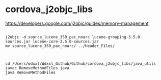 # cordova_j2objc_libs

https://developers.google.com/j2objc/guides/memory-management

```

j2objc -d source_lucene_350_pac_noarc lucene-grouping-3.5.0-sources.jar lucene-core-3.5.0-sources.jar
mv source_lucene_350_pac_noarc/ ../Header_Files/



cd /Users/wdxxl/Wdxxl_Github/Github/cordova_j2objc_libs/java_utils
javac RemoveMethodFiles.java
java RemoveMethodFiles

```
